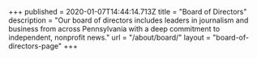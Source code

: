 +++
published = 2020-01-07T14:44:14.713Z
title = "Board of Directors"
description = "Our board of directors includes leaders in journalism and business from across Pennsylvania with a deep commitment to independent, nonprofit news."
url = "/about/board/"
layout = "board-of-directors-page"
+++
